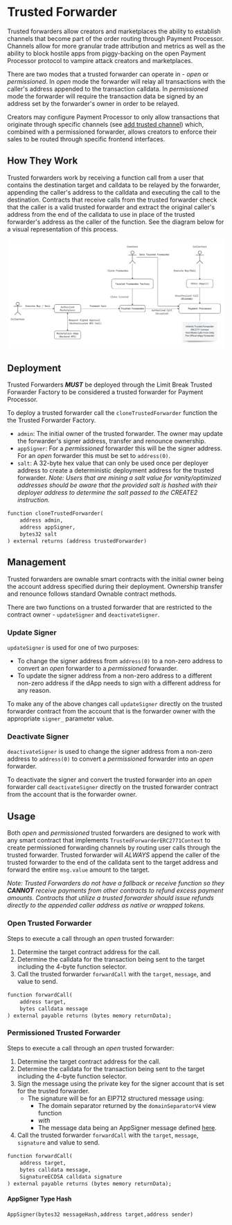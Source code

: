 # Trusted Forwarder
Trusted forwarders allow creators and marketplaces the ability to establish channels that become part of the order routing through Payment Processor. Channels allow for more granular trade attribution and metrics as well as the ability to block hostile apps from piggy-backing on the open Payment Processor protocol to vampire attack creators and marketplaces.

There are two modes that a trusted forwarder can operate in - *open* or *permissioned*. In *open* mode the forwarder will relay all transactions with the caller's address appended to the transaction calldata. In *permissioned* mode the forwarder will require the transaction data be signed by an address set by the forwarder's owner in order to be relayed.

Creators may configure Payment Processor to only allow transactions that originate through specific channels (see [add trusted channel](../payment-processor/for-creators/payment-settings#addtrustedchannelforcollection)) which, combined with a permissioned forwarder, allows creators to enforce their sales to be routed through specific frontend interfaces.

## How They Work

Trusted forwarders work by receiving a function call from a user that contains the destination target and calldata to be relayed by the forwarder, appending the caller's address to the calldata and executing the call to the destination. Contracts that receive calls from the trusted forwarder check that the caller is a valid trusted forwarder and extract the original caller's address from the end of the calldata to use in place of the trusted forwarder's address as the caller of the function. See the diagram below for a visual representation of this process.

![Trusted Forwarder Diagram](./trusted-forwarder-diagram.jpg)

## Deployment

Trusted Forwarders ***MUST*** be deployed through the Limit Break Trusted Forwarder Factory to be considered a trusted forwarder for Payment Processor.

To deploy a trusted forwarder call the `cloneTrustedForwarder` function the the Trusted Forwarder Factory.

- `admin`: The initial owner of the trusted forwarder. The owner may update the forwarder's signer address, transfer and renounce ownership.
- `appSigner`: For a *permissioned* forwarder this will be the signer address. For an *open* forwarder this must be set to `address(0)`.
- `salt`: A 32-byte hex value that can only be used once per deployer address to create a deterministic deployment address for the trusted forwarder. *Note: Users that are mining a salt value for vanity/optimized addresses should be aware that the provided salt is hashed with their deployer address to determine the salt passed to the CREATE2 instruction.*

```solidity
function cloneTrustedForwarder(
    address admin, 
    address appSigner, 
    bytes32 salt
) external returns (address trustedForwarder)
```

## Management

Trusted forwarders are ownable smart contracts with the initial owner being the account address specified during their deployment. Ownership transfer and renounce follows standard Ownable contract methods.

There are two functions on a trusted forwarder that are restricted to the contract owner - `updateSigner` and `deactivateSigner`.

### Update Signer

`updateSigner` is used for one of two purposes: 
- To change the signer address from `address(0)` to a non-zero address to convert an *open* forwarder to a *permissioned* forwarder.
- To update the signer address from a non-zero address to a different non-zero address if the dApp needs to sign with a different address for any reason.

To make any of the above changes call `updateSigner` directly on the trusted forwarder contract from the account that is the forwarder owner with the appropriate `signer_` parameter value.

### Deactivate Signer

`deactivateSigner` is used to change the signer address from a non-zero address to `address(0)` to convert a *permissioned* forwarder into an *open* forwarder.

To deactivate the signer and convert the trusted forwarder into an *open* forwarder call `deactivateSigner` directly on the trusted forwarder contract from the account that is the forwarder owner.


## Usage

Both *open* and *permissioned* trusted forwarders are designed to work with any smart contract that implements `TrustedForwarderERC2771Context` to create permissioned forwarding channels by routing user calls through the trusted forwarder. Trusted forwarder will *ALWAYS* append the caller of the trusted forwarder to the end of the calldata sent to the target address and forward the entire `msg.value` amount to the target.

*Note: Trusted Forwarders do not have a fallback or receive function so they **CANNOT** receive payments from other contracts to refund excess payment amounts. Contracts that utilize a trusted forwarder should issue refunds directly to the appended caller address as native or wrapped tokens.*

### Open Trusted Forwarder

Steps to execute a call through an *open* trusted forwarder:

1. Determine the target contract address for the call.
2. Determine the calldata for the transaction being sent to the target including the 4-byte function selector.
3. Call the trusted forwarder `forwardCall` with the `target`, `message`, and value to send.

```solidity
function forwardCall(
    address target, 
    bytes calldata message
) external payable returns (bytes memory returnData);
```

### Permissioned Trusted Forwarder

Steps to execute a call through an *open* trusted forwarder:

1. Determine the target contract address for the call.
2. Determine the calldata for the transaction being sent to the target including the 4-byte function selector.
3. Sign the message using the private key for the signer account that is set for the trusted forwarder. 
    - The signature will be for an EIP712 structured message using:
        - The domain separator returned by the `domainSeparatorV4` view function
        - *with*
        - The message data being an AppSigner message defined [here](#appsigner-type-hash).
4. Call the trusted forwarder `forwardCall` with the `target`, `message`, `signature` and value to send.

```solidity
function forwardCall(
    address target, 
    bytes calldata message, 
    SignatureECDSA calldata signature
) external payable returns (bytes memory returnData);
```

#### AppSigner Type Hash

```
AppSigner(bytes32 messageHash,address target,address sender)
```
